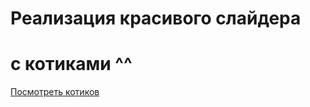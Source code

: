 # Реализация красивого слайдера

# с котиками ^^

[Посмотреть котиков](https://polinapolina94.github.io/slider/)
